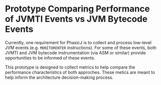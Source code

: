 # Prototype Comparing Performance of JVMTI Events vs JVM Bytecode Events

Currently, one requirement for PhasicJ is to collect and process low-level
JVM events (e.g. `MONITORENTER` instructions). For some of these events, both
JVMTI and JVM bytecode instrumentation (via ASM or similar) provide
opportunities to be informed of these events.

This prototype is designed to collect metrics to help compare the performance
characteristics of both approches. These metics are meant to help inform the
architecture decision-making process.
